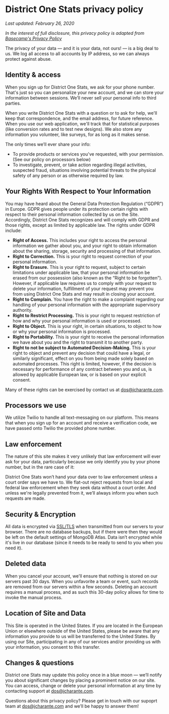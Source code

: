 [support]: mailto:dos@jcharante.com

# District One Stats privacy policy

*Last updated: February 26, 2020*

*In the interest of full disclosure, this privacy policy is adapted from [Basecamp's Privacy Policy](https://github.com/basecamp/policies/blob/master/privacy/privacy-policy.md)*

The privacy of your data — and it is your data, not ours! — is a big deal to us. We log all access to all accounts by IP address, so we can always protect against abuse.

## Identity & access

When you sign up for District One Stats, we ask for your phone number. That's just so you can personalize your new account, and we can store your information between sessions. We’ll never sell your personal info to third parties.

When you write District One Stats with a question or to ask for help, we'll keep that correspondence, and the email address, for future reference. When you use our web application, we'll track that for statistical purposes (like conversion rates and to test new designs). We also store any information you volunteer, like surveys, for as long as it makes sense.

The only times we’ll ever share your info:

* To provide products or services you've requested, with your permission. (See our policy on processors below)
* To investigate, prevent, or take action regarding illegal activities, suspected fraud, situations involving potential threats to the physical safety of any person or as otherwise required by law.

## Your Rights With Respect to Your Information

You may have heard about the General Data Protection Regulation (“GDPR”) in Europe. GDPR gives people under its protection certain rights with respect to their personal information collected by us on the Site. Accordingly, District One Stats recognizes and will comply with GDPR and those rights, except as limited by applicable law. The rights under GDPR include:

* **Right of Access.** This includes your right to access the personal information we gather about you, and your right to obtain information about the sharing, storage, security and processing of that information.
* **Right to Correction.** This is your right to request correction of your personal information.
* **Right to Erasure.** This is your right to request, subject to certain limitations under applicable law, that your personal information be erased from our possession (also known as the “Right to be forgotten”).  However, if applicable law requires us to comply with your request to delete your information, fulfillment of your request may prevent you from using District One Stats and may result in closing your account.
* **Right to Complain.** You have the right to make a complaint regarding our handling of your personal information with the appropriate supervisory authority.
* **Right to Restrict Processing.** This is your right to request restriction of how and why your personal information is used or processed.
* **Right to Object.** This is your right, in certain situations, to object to how or why your personal information is processed.
* **Right to Portability.** This is your right to receive the personal information we have about you and the right to transmit it to another party.
* **Right to not be subject to Automated Decision-Making.** This is your right to object and prevent any decision that could have a legal, or similarly significant, effect on you from being made solely based on automated processes. This right is limited, however, if the decision is necessary for performance of any contract between you and us, is allowed by applicable European law, or is based on your explicit consent.

Many of these rights can be exercised by contact us at [dos@jcharante.com](mailto:dos@jcharante.com).


## Processors we use

We utilize Twilio to handle all text-messaging on our platform. This means that when you sign up for an account and receive a verification code, we have passed onto Twilio the provided phone number.

## Law enforcement

The nature of this site makes it very unlikely that law enforcement will ever ask for your data, particularly because we only identify you by your phone number, but in the rare case of it:

District One Stats won’t hand your data over to law enforcement unless a court order says we have to. We flat-out reject requests from local and federal law enforcement when they seek data without a court order. And unless we're legally prevented from it, we’ll always inform you when such requests are made.

## Security & Encryption

All data is encrypted via [SSL/TLS](https://en.wikipedia.org/wiki/Transport_Layer_Security) when transmitted from our servers to your browser. There are no database backups, but if there were then they would be left on the default settings of MongoDB Atlas. Data isn’t encrypted while it's live in our database (since it needs to be ready to send to you when you need it).

## Deleted data

When you cancel your account, we'll ensure that nothing is stored on our servers past 30 days. When you unfavorite a team or event, such records are removed from our servers within a few seconds. Deleting an account requires a manual process, and as such this 30-day policy allows for time to invoke the manual process.

## Location of Site and Data

This Site is operated in the United States. If you are located in the European Union or elsewhere outside of the United States, please be aware that any information you provide to us will be transferred to the United States. By using our Site, participating in any of our services and/or providing us with your information, you consent to this transfer.


## Changes & questions

District one Stats may update this policy once in a blue moon — we’ll notify you about significant changes by placing a prominent notice on our site. You can access, change or delete your personal information at any time by contacting support at dos@jcharante.com.

Questions about this privacy policy? Please get in touch with our supoprt team at dos@jcharante.com and we’ll be happy to answer them!
